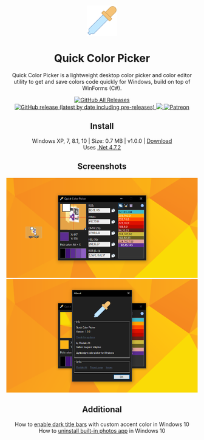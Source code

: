 <p align="center">
  <img src="/quick-color-picker/resources/imgs/picker80.png">
</p>
<h1 align="center">Quick Color Picker</h1>

<p align="center">
  Quick Color Picker is a lightweight desktop color picker and color editor utility to get and save colors code quickly for Windows, build on top of WinForms (C#).
</p>

<p align="center">
  <a href="https://github.com/ModuleArt/quick-color-picker/releases">
    <img alt="GitHub All Releases" src="https://img.shields.io/github/downloads/ModuleArt/quick-color-picker/total">
    <img alt="GitHub release (latest by date including pre-releases)" src="https://img.shields.io/github/v/release/moduleart/quick-color-picker?include_prereleases">
  </a>
  <a alt="Trello roadmap" href="https://trello.com/b/mFgTs747/quick-color-picker">
    <img src="https://img.shields.io/badge/planner-trello-%230079BF">
  </a>
  <a alt="Buy ma a coffee" href="https://www.patreon.com/moduleart">
    <img alt="Patreon" src="https://img.shields.io/badge/donate-patreon-%23E85B46">
  </a>
</p>

<h2 align="center">Install</h2>
<p align="center">
  Windows XP, 7, 8.1, 10  |  Size: 0.7 MB | v1.0.0 |  <a href="https://github.com/ModuleArt/quick-color-picker/releases/download/v1.0.0/QuickColorPicker-Setup.msi">Download</a><br>
  Uses <a href="https://dotnet.microsoft.com/download/dotnet-framework/net472">.Net 4.7.2</a>
</p>

<h2 align="center">Screenshots</h2>
<p align="center">
  <img src="/docs/screenshots/main.png">
  <img src="/docs/screenshots/about.png">
</p>

<h2 align="center">Additional</h2>
<p align="center">
  How to <a href="https://winaero.com/blog/enable-dark-title-bars-custom-accent-color-windows-10/">enable dark title bars</a> with custom accent color in Windows 10<br>
  How to <a href="https://www.howtogeek.com/224798/how-to-uninstall-windows-10s-built-in-apps-and-how-to-reinstall-them/">uninstall built-in photos app</a> in Windows 10
</p>
